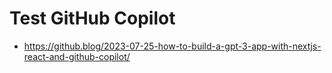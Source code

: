 # Test GitHub Copilot

- https://github.blog/2023-07-25-how-to-build-a-gpt-3-app-with-nextjs-react-and-github-copilot/
